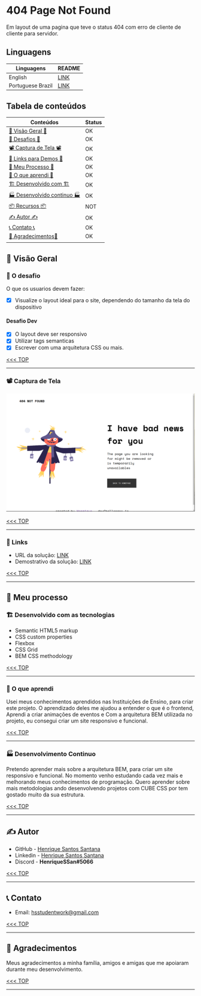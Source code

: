 # 404 Page Not Found

Em layout de uma pagina que teve o status 404 com erro de cliente de cliente para servidor.

## Linguagens

|Linguagens       |README                         |
|-----------------|-------------------------------|
|English          |[LINK](lll)                    |
|Portuguese Brazil|[LINK](./README_pt-br.md)      |

## Tabela de conteúdos

|Conteúdos                                                               |Status|
|------------------------------------------------------------------------|------|
|[👀 Visão Geral 👀](#-visão-geral)                                      |OK    |
|[🎯 Desafios 🎯](#-o-desafio)                                           |OK    |
|[📽️ Captura de Tela 📽️](#-captura-de-tela)                              |OK    |
|[🧪 Links para Demos 🧪](#-links)                                       |OK    |
|[👟 Meu Processo 👟](#-meu-processo)                                    |OK    |
|[📖 O que aprendi 📖](#-o-que-aprendi)                                  |OK    |
|[🏗️ Desenvolvido com 🏗️](#-desenvolvido-com-as-tecnologias)             |OK    |
|[🏭 Desenvolvido continuo 🏭](#-desenvolvimento-continuo)               |OK    |
|[📦 Recursos 📦](#)                                                     |NOT   |
|[✍️ Autor ✍️](#-autor)                                                    |OK    |
|[📞 Contato 📞](#-contato)                                              |OK    |
|[🎊 Agradecimentos🎊](#-agradecimentos)                                 |OK    |
|                                                                        |      |

## 👀 Visão Geral

### 🎯 O desafio

O que os usuarios devem fazer:

- [x] Visualize o layout ideal para o site, dependendo do tamanho da tela do dispositivo

#### Desafio Dev

- [x] O layout deve ser responsivo
- [x] Utilizar tags semanticas
- [x] Escrever com uma arquitetura  CSS ou mais.

[<<< TOP](#tabela-de-conteúdos)

------------------------------------------------------------------

### 📽 Captura de Tela

![Image](./screenshot.png)

[<<< TOP](#tabela-de-conteúdos)

------------------------------------------------------------------

### 🧪 Links

- URL da solução: [LINK](https://404-not-found-page-nine.vercel.app/)
- Demostrativo da solução: [LINK](https://404-not-found-page-nine.vercel.app/)

[<<< TOP](#tabela-de-conteúdos)

------------------------------------------------------------------

## 👟 Meu processo

### 🏗 Desenvolvido com as tecnologias

- Semantic HTML5 markup
- CSS custom properties
- Flexbox
- CSS Grid
- BEM CSS methodology

[<<< TOP](#tabela-de-conteúdos)

------------------------------------------------------------------

### 📖 O que aprendi

Usei meus conhecimentos aprendidos nas Instituições de Ensino, para criar este projeto. O aprendizado deles me ajudou a entender o que é o frontend, Aprendi a criar animações de eventos e Com a arquitetura BEM utilizada no projeto, eu consegui criar um site responsivo e funcional.

[<<< TOP](#tabela-de-conteúdos)

------------------------------------------------------------------

### 🏭 Desenvolvimento Continuo

Pretendo aprender mais sobre a arquitetura BEM, para criar um site responsivo e funcional. No momento venho estudando cada vez mais e melhorando meus conhecimentos de programação. Quero aprender sobre mais metodologias ando desenvolvendo projetos com CUBE CSS por tem gostado muito da sua estrutura.

[<<< TOP](#tabela-de-conteúdos)

------------------------------------------------------------------

## ✍ Autor

- GitHub - [Henrique Santos Santana](https://github.com/HenriqueSSan/)
- Linkedin - [Henrique Santos Santana](https://linkedin.com/in/henrique-santos-santana)
- Discord - **HenriqueSSan#5066**

[<<< TOP](#tabela-de-conteúdos)

------------------------------------------------------------------

## 📞 Contato

- Email: [hsstudentwork@gmail.com](https://mail.to:hsstudentwork@gmail.com)

[<<< TOP](#tabela-de-conteúdos)

------------------------------------------------------------------

## 🎊 Agradecimentos

Meus agradecimentos a minha família, amigos e amigas que me apoiaram durante meu desenvolvimento.

[<<< TOP](#tabela-de-conteúdos)

------------------------------------------------------------------
